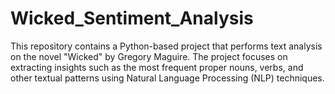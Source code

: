# Wicked_Sentiment_Analysis
This repository contains a Python-based project that performs text analysis on the novel "Wicked" by Gregory Maguire. The project focuses on extracting insights such as the most frequent proper nouns, verbs, and other textual patterns using Natural Language Processing (NLP) techniques.
